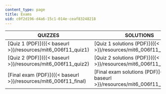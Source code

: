 ```yaml
---
content_type: page
title: Exams
uid: c0f2d196-d4a6-15c1-014e-ceaf83248218
---
```


| QUIZZES | SOLUTIONS |
| --- | --- |
| [Quiz 1 (PDF)]({{< baseurl >}}/resources/mit6_006f11_quiz1) | [Quiz 1 solutions (PDF)]({{< baseurl >}}/resources/mit6_006f11_quiz1_sol) |
| [Quiz 2 (PDF)]({{< baseurl >}}/resources/mit6_006f11_quiz2) | [Quiz 2 solutions (PDF)]({{< baseurl >}}/resources/mit6_006f11_quiz2_sol) |
| [Final exam (PDF)]({{< baseurl >}}/resources/mit6_006f11_final) | [Final exam solutions (PDF)]({{< baseurl >}}/resources/mit6_006f11_final_sol)
